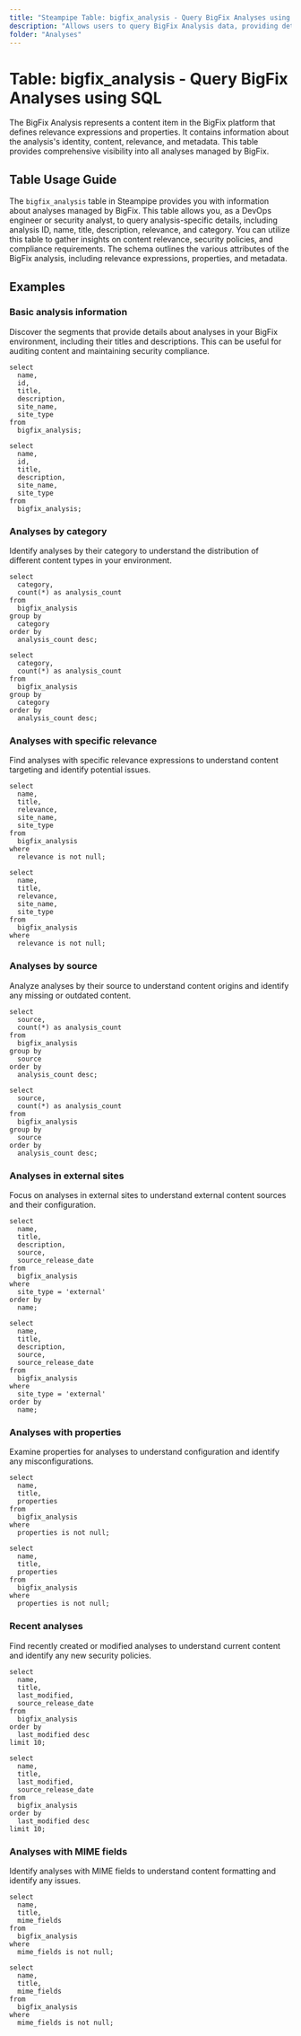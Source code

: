 ```yaml
---
title: "Steampipe Table: bigfix_analysis - Query BigFix Analyses using SQL"
description: "Allows users to query BigFix Analysis data, providing details such as analysis ID, name, title, description, relevance, and more. This table is useful for content management, security audits, and operational troubleshooting."
folder: "Analyses"
---
```


# Table: bigfix_analysis - Query BigFix Analyses using SQL

The BigFix Analysis represents a content item in the BigFix platform that defines relevance expressions and properties. It contains information about the analysis's identity, content, relevance, and metadata. This table provides comprehensive visibility into all analyses managed by BigFix.

## Table Usage Guide

The `bigfix_analysis` table in Steampipe provides you with information about analyses managed by BigFix. This table allows you, as a DevOps engineer or security analyst, to query analysis-specific details, including analysis ID, name, title, description, relevance, and category. You can utilize this table to gather insights on content relevance, security policies, and compliance requirements. The schema outlines the various attributes of the BigFix analysis, including relevance expressions, properties, and metadata.

## Examples

### Basic analysis information
Discover the segments that provide details about analyses in your BigFix environment, including their titles and descriptions. This can be useful for auditing content and maintaining security compliance.

```sql+postgres
select
  name,
  id,
  title,
  description,
  site_name,
  site_type
from
  bigfix_analysis;
```

```sql+sqlite
select
  name,
  id,
  title,
  description,
  site_name,
  site_type
from
  bigfix_analysis;
```

### Analyses by category
Identify analyses by their category to understand the distribution of different content types in your environment.

```sql+postgres
select
  category,
  count(*) as analysis_count
from
  bigfix_analysis
group by
  category
order by
  analysis_count desc;
```

```sql+sqlite
select
  category,
  count(*) as analysis_count
from
  bigfix_analysis
group by
  category
order by
  analysis_count desc;
```

### Analyses with specific relevance
Find analyses with specific relevance expressions to understand content targeting and identify potential issues.

```sql+postgres
select
  name,
  title,
  relevance,
  site_name,
  site_type
from
  bigfix_analysis
where
  relevance is not null;
```

```sql+sqlite
select
  name,
  title,
  relevance,
  site_name,
  site_type
from
  bigfix_analysis
where
  relevance is not null;
```

### Analyses by source
Analyze analyses by their source to understand content origins and identify any missing or outdated content.

```sql+postgres
select
  source,
  count(*) as analysis_count
from
  bigfix_analysis
group by
  source
order by
  analysis_count desc;
```

```sql+sqlite
select
  source,
  count(*) as analysis_count
from
  bigfix_analysis
group by
  source
order by
  analysis_count desc;
```

### Analyses in external sites
Focus on analyses in external sites to understand external content sources and their configuration.

```sql+postgres
select
  name,
  title,
  description,
  source,
  source_release_date
from
  bigfix_analysis
where
  site_type = 'external'
order by
  name;
```

```sql+sqlite
select
  name,
  title,
  description,
  source,
  source_release_date
from
  bigfix_analysis
where
  site_type = 'external'
order by
  name;
```

### Analyses with properties
Examine properties for analyses to understand configuration and identify any misconfigurations.

```sql+postgres
select
  name,
  title,
  properties
from
  bigfix_analysis
where
  properties is not null;
```

```sql+sqlite
select
  name,
  title,
  properties
from
  bigfix_analysis
where
  properties is not null;
```

### Recent analyses
Find recently created or modified analyses to understand current content and identify any new security policies.

```sql+postgres
select
  name,
  title,
  last_modified,
  source_release_date
from
  bigfix_analysis
order by
  last_modified desc
limit 10;
```

```sql+sqlite
select
  name,
  title,
  last_modified,
  source_release_date
from
  bigfix_analysis
order by
  last_modified desc
limit 10;
```

### Analyses with MIME fields
Identify analyses with MIME fields to understand content formatting and identify any issues.

```sql+postgres
select
  name,
  title,
  mime_fields
from
  bigfix_analysis
where
  mime_fields is not null;
```

```sql+sqlite
select
  name,
  title,
  mime_fields
from
  bigfix_analysis
where
  mime_fields is not null;
```

